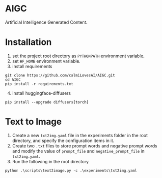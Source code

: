 # AIGC
Artificial Intelligence Generated Content.


# Installation
1. set the project root directory as `PYTHONPATH` environment variable.
2. set `HF_HOME` environment variable.
3. install requirements
```commandline
git clone https://github.com/calmiLovesAI/AIGC.git
cd AIGC
pip install -r requirements.txt
```
4. install huggingface-diffusers
```commandline
pip install --upgrade diffusers[torch]
```

# Text to Image
1. Create a new `txt2img.yaml` file in the experiments folder in the root directory, and specify the configuration items in it. 
2. Create two `.txt` files to store prompt words and negative prompt words and modify the value of `prompt_file` and `negative_prompt_file` in `txt2img.yaml`.
3. Run the following in the root directory
```commandline
python .\scripts\text2image.py -c .\experiments\txt2img.yaml
```